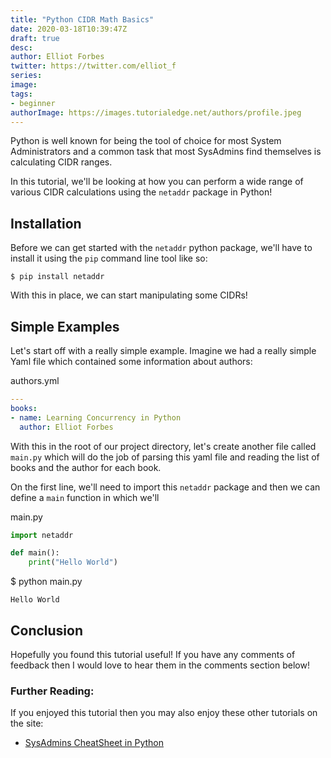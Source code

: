 ```yaml
---
title: "Python CIDR Math Basics"
date: 2020-03-18T10:39:47Z
draft: true
desc: 
author: Elliot Forbes
twitter: https://twitter.com/elliot_f
series: 
image: 
tags:
- beginner
authorImage: https://images.tutorialedge.net/authors/profile.jpeg
---
```


Python is well known for being the tool of choice for most System Administrators and a common task that most SysAdmins find themselves is calculating CIDR ranges. 

In this tutorial, we'll be looking at how you can perform a wide range of various CIDR calculations using the `netaddr` package in Python!

## Installation

Before we can get started with the `netaddr` python package, we'll have to install it using the `pip` command line tool like so:

```output
$ pip install netaddr
```

With this in place, we can start manipulating some CIDRs!

## Simple Examples

Let's start off with a really simple example. Imagine we had a really simple Yaml file which contained some information about authors:

<div class="filename"> authors.yml </div>

```yaml
---
books:
- name: Learning Concurrency in Python
  author: Elliot Forbes 
```

With this in the root of our project directory, let's create another file called `main.py` which will do the job of parsing this yaml file and reading the list of books and the author for each book.

On the first line, we'll need to import this `netaddr` package and then we can define a `main` function in which we'll 

<div class="filename"> main.py </div>

```py
import netaddr

def main():
    print("Hello World")
```

<div class="filename"> $ python main.py </div>

```output
Hello World
```

## Conclusion

Hopefully you found this tutorial useful! If you have any comments of feedback then I would love to hear them in the comments section below!

### Further Reading:

If you enjoyed this tutorial then you may also enjoy these other tutorials on the site:

* [SysAdmins CheatSheet in Python](/)